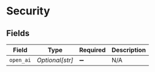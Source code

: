# Security


## Fields

| Field              | Type               | Required           | Description        |
| ------------------ | ------------------ | ------------------ | ------------------ |
| `open_ai`          | *Optional[str]*    | :heavy_minus_sign: | N/A                |